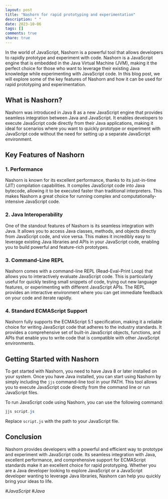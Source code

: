 ```yaml
---
layout: post
title: "Nashorn for rapid prototyping and experimentation"
description: " "
date: 2023-10-06
tags: []
comments: true
share: true
---
```


In the world of JavaScript, Nashorn is a powerful tool that allows developers to rapidly prototype and experiment with code. Nashorn is a JavaScript engine that is embedded in the Java Virtual Machine (JVM), making it the perfect choice for those who want to leverage their existing Java knowledge while experimenting with JavaScript code. In this blog post, we will explore some of the key features of Nashorn and how it can be used for rapid prototyping and experimentation.

## What is Nashorn?

Nashorn was introduced in Java 8 as a new JavaScript engine that provides seamless integration between Java and JavaScript. It enables developers to execute JavaScript code directly from their Java applications, making it ideal for scenarios where you want to quickly prototype or experiment with JavaScript code without the need for setting up a separate JavaScript environment.

## Key Features of Nashorn

### 1. Performance

Nashorn is known for its excellent performance, thanks to its just-in-time (JIT) compilation capabilities. It compiles JavaScript code into Java bytecode, allowing it to be executed faster than traditional interpreters. This makes Nashorn a great choice for running complex and computationally-intensive JavaScript code.

### 2. Java Interoperability

One of the standout features of Nashorn is its seamless integration with Java. It allows you to access Java classes, methods, and objects directly from JavaScript code, and vice versa. This makes it incredibly easy to leverage existing Java libraries and APIs in your JavaScript code, enabling you to build powerful and feature-rich prototypes.

### 3. Command-Line REPL

Nashorn comes with a command-line REPL (Read-Eval-Print Loop) that allows you to interactively evaluate JavaScript code. This is particularly useful for quickly testing small snippets of code, trying out new language features, or experimenting with different JavaScript APIs. The REPL provides an interactive environment where you can get immediate feedback on your code and iterate rapidly.

### 4. Standard ECMAScript Support

Nashorn fully supports the ECMAScript 5.1 specification, making it a reliable choice for writing JavaScript code that adheres to the industry standards. It provides a comprehensive set of built-in JavaScript objects, functions, and APIs that enable you to write code that is compatible with other JavaScript environments.

## Getting Started with Nashorn

To get started with Nashorn, you need to have Java 8 or later installed on your system. Once you have Java installed, you can start using Nashorn by simply including the `jjs` command-line tool in your PATH. This tool allows you to execute JavaScript code directly from the command line or run JavaScript files.

To run JavaScript code using Nashorn, you can use the following command:

```java
jjs script.js
```

Replace `script.js` with the path to your JavaScript file.

## Conclusion

Nashorn provides developers with a powerful and efficient way to prototype and experiment with JavaScript code. Its seamless integration with Java, excellent performance, and comprehensive support for ECMAScript standards make it an excellent choice for rapid prototyping. Whether you are a Java developer looking to explore JavaScript or a JavaScript developer wanting to leverage Java libraries, Nashorn can help you quickly bring your ideas to life.

*#JavaScript #Java*